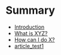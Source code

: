 # Summary

* [Introduction](README.md)
* [What is XYZ?](first-question.md)
* [How can I do X?](second-question.md)
* [article\_test1](articletest1.md)

